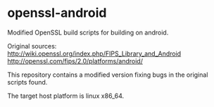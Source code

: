 openssl-android
===============

Modified OpenSSL build scripts for building on android.

Original sources:
http://wiki.openssl.org/index.php/FIPS_Library_and_Android
http://openssl.com/fips/2.0/platforms/android/

This repository contains a modified version fixing bugs
in the original scripts found.

The target host platform is linux x86_64.
